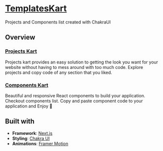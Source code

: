 # [TemplatesKart](https://templateskart.com)
Projects and Components list created with ChakraUI

## Overview

### [Projects Kart](https://templateskart.com)
Projects kart provides an easy solution to getting the look you want for your website without having to mess around with too much code.
Explore projects and copy code of any section that you liked.

### [Components Kart](https://templateskart.com/components)
Beautiful and responsive React components to build your application. Checkout components list. Copy and paste component code to your application and Enjoy 🎉 

## Built with
- **Framework**: [Next.js](https://nextjs.org/)
- **Styling**: [Chakra UI](https://chakra-ui.com/)
- **Animations**: [Framer Motion](https://www.framer.com/motion/)
